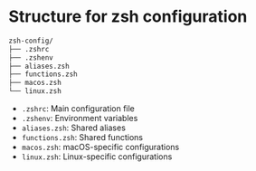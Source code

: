 # Structure for zsh configuration

```sh
zsh-config/
├── .zshrc
├── .zshenv
├── aliases.zsh
├── functions.zsh
├── macos.zsh
└── linux.zsh
```

- `.zshrc`: Main configuration file
- `.zshenv`: Environment variables
- `aliases.zsh`: Shared aliases
- `functions.zsh`: Shared functions
- `macos.zsh`: macOS-specific configurations
- `linux.zsh`: Linux-specific configurations
